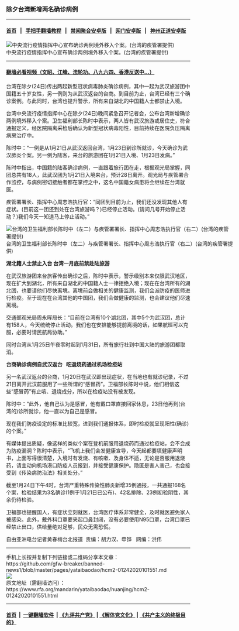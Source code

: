 ### 除夕台湾新增两名确诊病例
------------------------

#### [首页](https://github.com/gfw-breaker/banned-news1/blob/master/README.md) &nbsp;&nbsp;|&nbsp;&nbsp; [手把手翻墙教程](https://github.com/gfw-breaker/guides/wiki) &nbsp;&nbsp;|&nbsp;&nbsp; [禁闻聚合安卓版](https://github.com/gfw-breaker/bn-android) &nbsp;&nbsp;|&nbsp;&nbsp; [网门安卓版](https://github.com/oGate2/oGate) &nbsp;&nbsp;|&nbsp;&nbsp; [神州正道安卓版](https://github.com/SzzdOgate/update) 



<div id="headerimg">
 <img alt="中央流行疫情指挥中心宣布确诊两例境外移入个案。(台湾的疾管署提供)" src="https://www.rfa.org/mandarin/yataibaodao/huanjing/hcm2-01242020101551.html/75be7ba17f7296645915.jpg/@@images/a52df3d0-8a86-4a06-ae3e-3cf0f4ca46e7.jpeg" title="中央流行疫情指挥中心宣布确诊两例境外移入个案。(台湾的疾管署提供)"/>
 <div id="headerimgcontents">
  <div id="headerimgcaption">
   <span>
    中央流行疫情指挥中心宣布确诊两例境外移入个案。(台湾的疾管署提供)
   </span>
   <!-- zoomattribute -->
  </div>
  <!-- headerimgcaption -->
 </div>
 <!-- headerimagecontents -->
</div>

<hr/>


#### [翻墙必看视频（文昭、江峰、法轮功、八九六四、香港反送中...）](http://167.172.214.107/home.html)

<div id="storytext">
 <div>
  <div class="slot_header">
  </div>
 </div>
 <p>
  台湾在除夕(24日)传出两起新型冠状病毒肺炎确诊病例，其中一起为武汉旅游团中国籍五十岁女性，另一例则为从武汉返台的台商。到目前为止，台湾已经有三个确诊案例。与此同时，台湾也提升警示，所有来自湖北的中国籍人士都禁止入境。
 </p>
 <p>
 </p>
 <p>
 </p>
 <p>
  台湾中央流行疫情指挥中心在除夕(24日)晚间紧急召开记者会，公布台湾新增确诊两例境外移入个案。卫生福利部长陈时中表示，两人皆有武汉旅游或居住史，符合通报定义，经医院隔离采检后确认为新型冠状病毒阳性，目前持续在医院负压隔离病房治疗中。
 </p>
 <p>
  陈时中：“一例是从1月21日从武汉返回台湾，1月23日到诊所就诊，今天确诊为武汉肺炎个案。另一例为陆客，来台的旅游团在1月21日入境、1月23日发病。”
 </p>
 <p>
  陈时中指出，中国籍的陆客确诊病例，一直跟着旅行团在走，根据观光局掌握，同团总共有18人，此武汉团为1月21日入境来台，预计28日离开。观光局与疾管署合作监控，与病例密切接触者都在掌控之中，这名中国籍女病患将会继续在台湾就医。
 </p>
 <p>
  疾管署署长、指挥中心周志浩执行官：“同团到目前为止，我们还没发现其他人有症状。(目前这一团还到处在台湾旅游吗？)已经停止活动。(请问几号开始停止活动？)我们今天一知道马上停止活动。”
 </p>
 <p>
  <div class="image-inline captioned" style="width:622px;">
   <div style="width:622px;">
    <img alt="台湾的卫生福利部长陈时中（左二）与疾管署署长、指挥中心周志浩执行官（右二）(台湾的疾管署提供)" src="https://www.rfa.org/mandarin/yataibaodao/huanjing/hcm2-01242020101551.html/0124.jpg" title="台湾的卫生福利部长陈时中（左二）与疾管署署长、指挥中心周志浩执行官（右二）(台湾的疾管署提供)"/>
   </div>
   <div class="image-caption">
    <span style="width:622px;">
     台湾的卫生福利部长陈时中（左二）与疾管署署长、指挥中心周志浩执行官（右二）(台湾的疾管署提供)
    </span>
    <span class="copyright">
    </span>
   </div>
  </div>
 </p>
 <p>
  <b>
   湖北籍人士禁止入台 台湾一月底前禁赴陆旅游
  </b>
 </p>
 <p>
  在武汉旅游团来台旅客传出确诊之后，陈时中表示，警示级别本来仅限武汉地区，现在扩大到湖北，所有来自湖北的中国籍人士一律拒绝入境；现在在台湾所有的湖北团，也要请他们尽快离境。离境前会做相关的健康监测，我们会派防疫的医师进行检疫。至于现在在台湾其他的中国团，我们会做健康的监测，也会建议他们尽速离境。
 </p>
 <p>
  交通部观光局周永晖局长：“目前在台湾有10个湖北团，其中5个为武汉团，总计有158人，今天统统停止活动。我们也在安排能够提前离境的话，如果航班可以克服，必要时请民航局协助。”
 </p>
 <p>
  同时台湾从1月25日午夜零时起到1月31日，所有旅行社到中国大陆的旅游团都取消。
 </p>
 <p>
  <b>
   台商确诊病例自武汉返台   吃退烧药通过机场检疫站
  </b>
 </p>
 <p>
  另一名武汉返台的台商，1月20日在武汉即出现症状，在当地也有就诊纪录，不过21日离开武汉前服用了一些所谓的“感冒药”。卫福部长陈时中说，他们相信这些“感冒药”有止咳、退烧成分，所以在检疫站没有被发现。
 </p>
 <p>
  陈时中：“此外，他自己认为是感冒，他有戴口罩直接回家休息，23日他再到(台湾的)诊所就诊，他一直以为自己是感冒。
 </p>
 <p>
  现在我们防疫设定的标准比较宽，进到我们通报体系，即时检疫就呈现阳性(确诊)的个案。”
 </p>
 <p>
  有媒体提出质疑，像这样的类似个案在登机前服用退烧药而通过检疫站，会不会成为防疫漏洞？陈时中表示，“飞机上我们会发健康宣导，今天起都要填健康声明书，上面写得很清楚，入境时有发烧、有咳嗽、及身体不适，无论是否服用退烧药，请主动向机场港口防疫人员报到，并接受健康保护。隐匿是害人害己，也会接受到《传染病防治法》相关处分。”
 </p>
 <p>
  截至1月24日下午4时，台湾严重特殊传染性肺炎新增35例通报，一共通报168名个案，检验结果为3名确诊(1例于1月21日已公布)、42名排除、23例初验阴性，其余仍待检验。
 </p>
 <p>
  卫福部也提醒国人，有症状立刻就医，台湾医疗体系非常健全，及时就医避免家人被感染。此外，戴外科口罩要夹起口鼻封闭，没有必要使用N95口罩，台湾口罩已经禁止出口，供给量绝对足够，民众无需恐慌。
 </p>
 <p>
 </p>
 <p>
  自由亚洲电台记者黄春梅台北报道  责编：胡力汉、申铧   网编：洪伟
 </p>
</div>

<hr/>
手机上长按并复制下列链接或二维码分享本文章：<br/>
https://github.com/gfw-breaker/banned-news1/blob/master/pages/yataibaodao/hcm2-01242020101551.md <br/>
<a href='https://github.com/gfw-breaker/banned-news1/blob/master/pages/yataibaodao/hcm2-01242020101551.md'><img src='https://github.com/gfw-breaker/banned-news1/blob/master/pages/yataibaodao/hcm2-01242020101551.md.png'/></a> <br/>
原文地址（需翻墙访问）：https://www.rfa.org/mandarin/yataibaodao/huanjing/hcm2-01242020101551.html


------------------------
#### [首页](https://github.com/gfw-breaker/banned-news1/blob/master/README.md) &nbsp;|&nbsp; [一键翻墙软件](https://github.com/gfw-breaker/nogfw/blob/master/README.md) &nbsp;| [《九评共产党》](https://github.com/gfw-breaker/9ping.md/blob/master/README.md#九评之一评共产党是什么) | [《解体党文化》](https://github.com/gfw-breaker/jtdwh.md/blob/master/README.md) | [《共产主义的终极目的》](https://github.com/gfw-breaker/gczydzjmd.md/blob/master/README.md)


<img src='http://gfw-breaker.win/banned-news/pages/yataibaodao/hcm2-01242020101551.md' width='0px' height='0px'/>